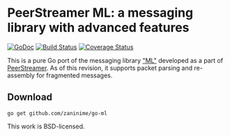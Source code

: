 # PeerStreamer ML: a messaging library with advanced features
[![GoDoc](https://godoc.org/github.com/zaninime/go-ml?status.svg)](https://godoc.org/github.com/zaninime/go-ml)
[![Build Status](https://travis-ci.org/zaninime/go-ml.svg?branch=master)](https://travis-ci.org/zaninime/go-ml)
[![Coverage Status](https://coveralls.io/repos/github/zaninime/go-ml/badge.svg?branch=master)](https://coveralls.io/github/zaninime/go-ml?branch=master)

This is a pure Go port of the messaging library ["ML"](http://peerstreamer.org/content/development#Messaging) developed as a part of [PeerStreamer](http://peerstreamer.org). As of this revision, it supports packet parsing and re-assembly for fragmented messages.

## Download
```shell
go get github.com/zaninime/go-ml
```

This work is BSD-licensed.
